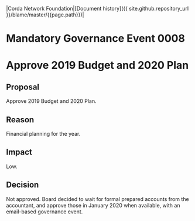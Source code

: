 |Corda Network Foundation|[Document history]({{ site.github.repository_url }}/blame/master/{{page.path}})|

Mandatory Governance Event 0008
===============================

Approve 2019 Budget and 2020 Plan
=================================

Proposal
--------
Approve 2019 Budget and 2020 Plan.

Reason
------
Financial planning for the year.

Impact
------
Low.

Decision
--------
Not approved. Board decided to wait for formal prepared accounts from the accountant, and approve those in January 2020 
when available, with an email-based governance event.